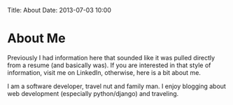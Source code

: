 Title: About
Date: 2013-07-03 10:00

# About Me

Previously I had information here that sounded like it was pulled directly from a resume (and basically was).  If you are interested in that style of information, visit me on LinkedIn, otherwise, here is a bit about me.

I am a software developer, travel nut and family man.  I enjoy blogging about web development (especially python/django) and traveling.  